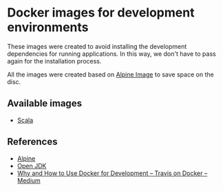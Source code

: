 # Docker images for development environments

These images were created to avoid installing the development dependencies for running applications. In this way, we don't have to pass again for the installation process.

All the images were created based on [Alpine Image](https://hub.docker.com/_/alpine) to save space on the disc.

## Available images

* [Scala](scala)

## References

* [Alpine](https://hub.docker.com/_/alpine)
* [Open JDK](https://hub.docker.com/_/openjdk/)
* [Why and How to Use Docker for Development – Travis on Docker – Medium](https://medium.com/travis-on-docker/why-and-how-to-use-docker-for-development-a156c1de3b24)